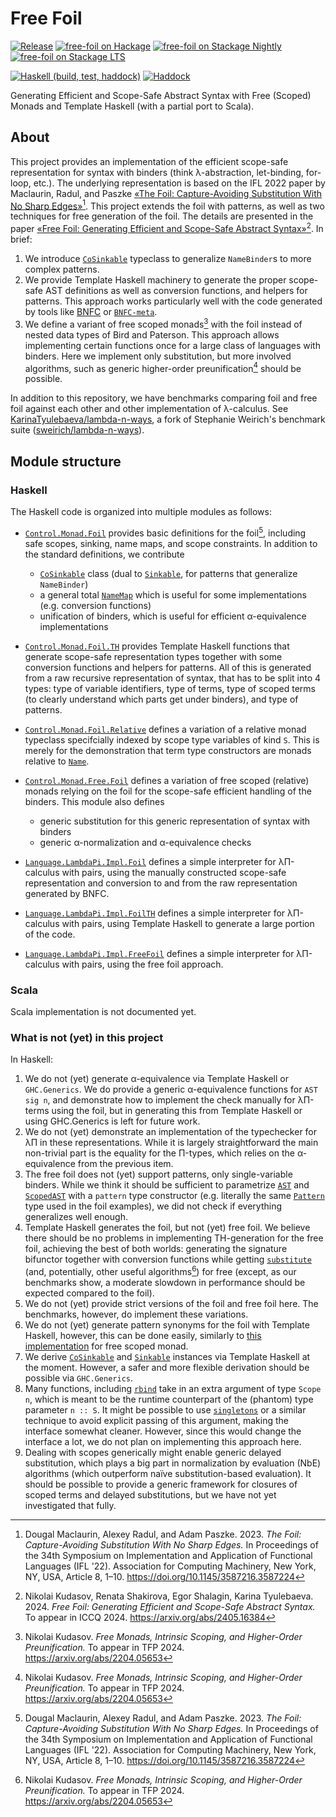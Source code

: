 # Free Foil

[![Release](https://img.shields.io/github/v/release/fizruk/free-foil.svg)](https://github.com/fizruk/free-foil/releases/latest)
[![`free-foil` on Hackage](https://img.shields.io/hackage/v/free-foil)](http://hackage.haskell.org/package/free-foil)
[![`free-foil` on Stackage Nightly](https://stackage.org/package/free-foil/badge/nightly)](http://stackage.org/package/free-foil)
[![`free-foil` on Stackage LTS](https://stackage.org/package/free-foil/badge/lts)](http://stackage.org/package/free-foil)

[![Haskell (build, test, haddock)](https://github.com/fizruk/free-foil/actions/workflows/haskell.yml/badge.svg)](https://github.com/fizruk/free-foil/actions/workflows/haskell.yml)
[![Haddock](<https://shields.io/badge/Haddock%20(main)-Code%20documentation-informational>)](https://fizruk.github.io/free-foil/haddock/)

Generating Efficient and Scope-Safe Abstract Syntax with Free (Scoped) Monads and Template Haskell (with a partial port to Scala).

## About

This project provides an implementation of the efficient scope-safe representation
for syntax with binders (think λ-abstraction, let-binding, for-loop, etc.).
The underlying representation is based on the IFL 2022 paper by Maclaurin, Radul, and Paszke [«The Foil: Capture-Avoiding Substitution With No Sharp Edges»](https://doi.org/10.1145/3587216.3587224)[^1]. This project extends the foil with patterns, as well as two
techniques for free generation of the foil. The details are presented in the paper [«Free Foil: Generating Efficient and Scope-Safe Abstract Syntax»](https://arxiv.org/abs/2405.16384)[^2]. In brief:

1. We introduce [`CoSinkable`](https://fizruk.github.io/free-foil/haddock/free-foil-0.0.2/Control-Monad-Foil.html#t:CoSinkable) typeclass to generalize `NameBinder`s to more complex patterns.
2. We provide Template Haskell machinery to generate the proper scope-safe AST definitions as well as conversion functions, and helpers for patterns. This approach works particularly well with the code generated by tools like [BNFC](https://bnfc.digitalgrammars.com) or [`BNFC-meta`](https://hackage.haskell.org/package/BNFC-meta).
3. We define a variant of free scoped monads[^3] with the foil instead of nested data types of Bird and Paterson. This approach allows implementing certain functions once for a large class of languages with binders. Here we implement only substitution, but more involved algorithms, such as generic higher-order preunification[^3] should be possible.

In addition to this repository, we have benchmarks comparing foil and free foil against each other and other implementation of λ-calculus.
See [KarinaTyulebaeva/lambda-n-ways](https://github.com/KarinaTyulebaeva/lambda-n-ways), a fork of Stephanie Weirich's benchmark suite ([sweirich/lambda-n-ways](https://github.com/sweirich/lambda-n-ways)).

## Module structure

### Haskell

The Haskell code is organized into multiple modules as follows:

- [`Control.Monad.Foil`](https://fizruk.github.io/free-foil/haddock/free-foil-0.0.2/Control-Monad-Foil.html) provides basic definitions for the foil[^1], including safe scopes, sinking, name maps, and scope constraints. In addition to the standard definitions, we contribute

  - [`CoSinkable`](https://fizruk.github.io/free-foil/haddock/free-foil-0.0.2/Control-Monad-Foil.html#t:CoSinkable) class (dual to [`Sinkable`](https://fizruk.github.io/free-foil/haddock/free-foil-0.0.2/Control-Monad-Foil.html#t:Sinkable), for patterns that generalize `NameBinder`)
  - a general total [`NameMap`](https://fizruk.github.io/free-foil/haddock/free-foil-0.0.2/Control-Monad-Foil.html#g:4) which is useful for some implementations (e.g. conversion functions)
  - unification of binders, which is useful for efficient α-equivalence implementations

- [`Control.Monad.Foil.TH`](https://fizruk.github.io/free-foil/haddock/free-foil-0.0.2/Control-Monad-Foil-TH.html) provides Template Haskell functions that generate scope-safe representation types together with some conversion functions and helpers for patterns. All of this is generated from a raw recursive representation of syntax, that has to be split into 4 types: type of variable identifiers, type of terms, type of scoped terms (to clearly understand which parts get under binders), and type of patterns.

- [`Control.Monad.Foil.Relative`](https://fizruk.github.io/free-foil/haddock/free-foil-0.0.2/Control-Monad-Foil-Relative.html) defines a variation of a relative monad typeclass specifcially indexed by scope type variables of kind `S`. This is merely for the demonstration that term type constructors are monads relative to [`Name`](https://fizruk.github.io/free-foil/haddock/free-foil-0.0.2/Control-Monad-Foil-Internal.html#t:Name).

- [`Control.Monad.Free.Foil`](https://fizruk.github.io/free-foil/haddock/free-foil-0.0.2/Control-Monad-Free-Foil.html) defines a variation of free scoped (relative) monads relying on the foil for the scope-safe efficient handling of the binders. This module also defines

  - generic substitution for this generic representation of syntax with binders
  - generic α-normalization and α-equivalence checks

- [`Language.LambdaPi.Impl.Foil`](https://fizruk.github.io/free-foil/haddock/free-foil-0.0.2/Language-LambdaPi-Impl-Foil.html) defines a simple interpreter for λΠ-calculus with pairs, using the manually constructed scope-safe representation and conversion to and from the raw representation generated by BNFC.

- [`Language.LambdaPi.Impl.FoilTH`](https://fizruk.github.io/free-foil/haddock/free-foil-0.0.2/Language-LambdaPi-Impl-FoilTH.html) defines a simple interpreter for λΠ-calculus with pairs, using Template Haskell to generate a large portion of the code.

- [`Language.LambdaPi.Impl.FreeFoil`](https://fizruk.github.io/free-foil/haddock/free-foil-0.0.2/Language-LambdaPi-Impl-FoilTH.html) defines a simple interpreter for λΠ-calculus with pairs, using the free foil approach.

### Scala

Scala implementation is not documented yet.

### What is not (yet) in this project

In Haskell:

1. We do not (yet) generate α-equivalence via Template Haskell or `GHC.Generics`. We do provide a generic α-equivalence functions for `AST sig n`, and demonstrate how to implement the check manually for λΠ-terms using the foil, but in generating this from Template Haskell or using GHC.Generics is left for future work.
2. We do not (yet) demonstrate an implementation of the typechecker for λΠ in these representations. While it is largely straightforward the main non-trivial part is the equality for the Π-types, which relies on the α-equivalence from the previous item.
3. The free foil does not (yet) support patterns, only single-variable binders. While we think it should be sufficient to parametrize [`AST`](https://fizruk.github.io/free-foil/haddock/free-foil-0.0.2/Control-Monad-Free-Foil.html#t:AST) and [`ScopedAST`](https://fizruk.github.io/free-foil/haddock/free-foil-0.0.2/Control-Monad-Free-Foil.html#t:ScopedAST) with a `pattern` type constructor (e.g. literally the same [`Pattern`](https://fizruk.github.io/free-foil/haddock/free-foil-0.0.2/Language-LambdaPi-Impl-Foil.html#t:Pattern) type used in the foil examples), we did not check if everything generalizes well enough.
4. Template Haskell generates the foil, but not (yet) free foil. We believe there should be no problems in implementing TH-generation for the free foil, achieving the best of both worlds: generating the signature bifunctor together with conversion functions while getting [`substitute`](https://fizruk.github.io/free-foil/haddock/free-foil-0.0.2/Control-Monad-Free-Foil.html#v:substitute) (and, potentially, other useful algorithms[^3]) for free (except, as our benchmarks show, a moderate slowdown in performance should be expected compared to the foil).
5. We do not (yet) provide strict versions of the foil and free foil here. The benchmarks, however, do implement these variations.
6. We do not (yet) generate pattern synonyms for the foil with Template Haskell, however, this can be done easily, similarly to [this implementation](https://github.com/rzk-lang/rzk/blob/013b4126adeefe69dc757e38e18cd17a79b5a0fc/rzk/src/Free/Scoped/TH.hs) for free scoped monad.
7. We derive [`CoSinkable`](https://fizruk.github.io/free-foil/haddock/free-foil-0.0.2/Control-Monad-Foil.html#t:CoSinkable) and [`Sinkable`](https://fizruk.github.io/free-foil/haddock/free-foil-0.0.2/Control-Monad-Foil.html#t:Sinkable) instances via Template Haskell at the moment. However, a safer and more flexible derivation should be possible via `GHC.Generics`.
8. Many functions, including [`rbind`](https://fizruk.github.io/free-foil/haddock/free-foil-0.0.2/Control-Monad-Foil-Relative.html#v:rbind) take in an extra argument of type `Scope n`, which is meant to be the runtime counterpart of the (phantom) type parameter `n :: S`. It might be possible to use [`singletons`](https://hackage.haskell.org/package/singletons) or a similar technique to avoid explicit passing of this argument, making the interface somewhat cleaner. However, since this would change the interface a lot, we do not plan on implementing this approach here.
9. Dealing with scopes generically might enable generic delayed substitution, which plays a big part in normalization by evaluation (NbE) algorithms (which outperform naïve substitution-based evaluation). It should be possible to provide a generic framework for closures of scoped terms and delayed substitutions, but we have not yet investigated that fully.

[^1]: Dougal Maclaurin, Alexey Radul, and Adam Paszke. 2023. _The Foil: Capture-Avoiding Substitution With No Sharp Edges._ In Proceedings of the 34th Symposium on Implementation and Application of Functional Languages (IFL '22). Association for Computing Machinery, New York, NY, USA, Article 8, 1–10. <https://doi.org/10.1145/3587216.3587224>
[^2]: Nikolai Kudasov, Renata Shakirova, Egor Shalagin, Karina Tyulebaeva. 2024. _Free Foil: Generating Efficient and Scope-Safe Abstract Syntax._ To appear in ICCQ 2024. <https://arxiv.org/abs/2405.16384>
[^3]: Nikolai Kudasov. _Free Monads, Intrinsic Scoping, and Higher-Order Preunification._ To appear in TFP 2024. <https://arxiv.org/abs/2204.05653>
